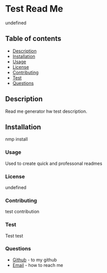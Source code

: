 # Test Read Me

  undefined
 
  ## Table of contents

  * [Description](#description)
  * [Installation](#installation)
  * [Usage](#usage)
  * [License](#license)
  * [Contributing](#contributing)
  * [Test](#test)
  * [Questions](#questions)
  
  ## Description

  Read me generator hw test description.
  
  ## Installation

  nmp install
  
  ### Usage
  
  Used to create quick and professonal readmes

  ### License
  
  undefined

  ### Contributing

  test contribution
  
  ### Test
  
  Test test
  
  ### Questions

  
  * [Github](https://github.com/liladobe) - to my github
  * [Email](mailto:alexisguzman157@outlook.com) - how to reach me
